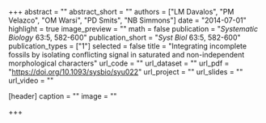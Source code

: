 +++
abstract = ""
abstract_short = ""
authors = ["LM Davalos", "PM Velazco", "OM Warsi", "PD Smits", "NB Simmons"]
date = "2014-07-01"
highlight = true
image_preview = ""
math = false
publication = "*Systematic Biology* 63:5, 582-600"
publication_short = "*Syst Biol* 63:5, 582-600"
publication_types = ["1"]
selected = false
title = "Integrating incomplete fossils by isolating conflicting signal in saturated and non-independent morphological characters"
url_code = ""
url_dataset = ""
url_pdf = "https://doi.org/10.1093/sysbio/syu022"
url_project = ""
url_slides = ""
url_video = ""

[header]
  caption = ""
  image = ""

+++

